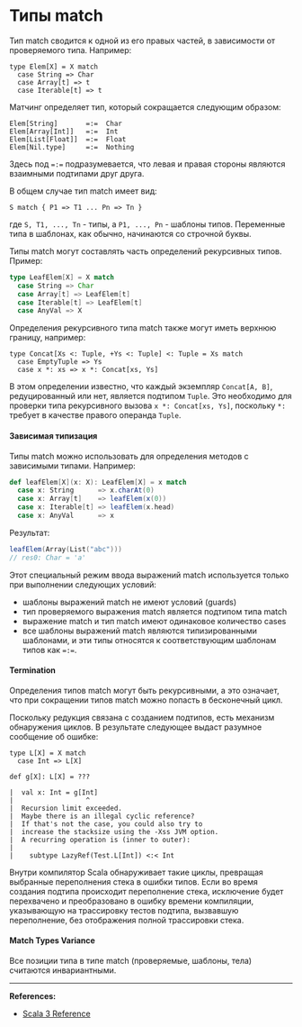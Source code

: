 # Типы match

Тип match сводится к одной из его правых частей, в зависимости от проверяемого типа. 
Например:

```
type Elem[X] = X match
  case String => Char
  case Array[t] => t
  case Iterable[t] => t
```

Матчинг определяет тип, который сокращается следующим образом:

```
Elem[String]       =:=  Char
Elem[Array[Int]]   =:=  Int
Elem[List[Float]]  =:=  Float
Elem[Nil.type]     =:=  Nothing
```

Здесь под `=:=` подразумевается, что левая и правая стороны являются взаимными подтипами друг друга.

В общем случае тип match имеет вид:

```
S match { P1 => T1 ... Pn => Tn }
```

где `S, T1, ..., Tn` - типы, а `P1, ..., Pn` - шаблоны типов. 
Переменные типа в шаблонах, как обычно, начинаются со строчной буквы.

Типы match могут составлять часть определений рекурсивных типов. 
Пример:

```scala
type LeafElem[X] = X match
  case String => Char
  case Array[t] => LeafElem[t]
  case Iterable[t] => LeafElem[t]
  case AnyVal => X
```

Определения рекурсивного типа match также могут иметь верхнюю границу, например:

```
type Concat[Xs <: Tuple, +Ys <: Tuple] <: Tuple = Xs match
  case EmptyTuple => Ys
  case x *: xs => x *: Concat[xs, Ys]
```

В этом определении известно, что каждый экземпляр `Concat[A, B]`, редуцированный или нет, является подтипом `Tuple`. 
Это необходимо для проверки типа рекурсивного вызова `x *: Concat[xs, Ys]`, 
поскольку `*:` требует в качестве правого операнда `Tuple`.

#### Зависимая типизация

Типы match можно использовать для определения методов с зависимыми типами. 
Например:

```scala
def leafElem[X](x: X): LeafElem[X] = x match
  case x: String      => x.charAt(0)
  case x: Array[t]    => leafElem(x(0))
  case x: Iterable[t] => leafElem(x.head)
  case x: AnyVal      => x
```

Результат:

```scala
leafElem(Array(List("abc")))
// res0: Char = 'a'
```

Этот специальный режим ввода выражений match используется только при выполнении следующих условий:
- шаблоны выражений match не имеют условий (guards)
- тип проверяемого выражения match является подтипом типа match
- выражение match и тип match имеют одинаковое количество cases
- все шаблоны выражений match являются типизированными шаблонами, 
и эти типы относятся к соответствующим шаблонам типов как `=:=`.

#### Termination

Определения типов match могут быть рекурсивными, 
а это означает, что при сокращении типов match можно попасть в бесконечный цикл.

Поскольку редукция связана с созданием подтипов, есть механизм обнаружения циклов. 
В результате следующее выдаст разумное сообщение об ошибке:

```
type L[X] = X match
  case Int => L[X]

def g[X]: L[X] = ???
```

```
|  val x: Int = g[Int]
|                  ^
|  Recursion limit exceeded.
|  Maybe there is an illegal cyclic reference?
|  If that's not the case, you could also try to
|  increase the stacksize using the -Xss JVM option.
|  A recurring operation is (inner to outer):
|  
|    subtype LazyRef(Test.L[Int]) <:< Int
```

Внутри компилятор Scala обнаруживает такие циклы, превращая выбранные переполнения стека в ошибки типов. 
Если во время создания подтипа происходит переполнение стека, 
исключение будет перехвачено и преобразовано в ошибку времени компиляции, 
указывающую на трассировку тестов подтипа, вызвавшую переполнение, без отображения полной трассировки стека.

#### Match Types Variance

Все позиции типа в типе match (проверяемые, шаблоны, тела) считаются инвариантными.


---

**References:**
- [Scala 3 Reference](https://docs.scala-lang.org/scala3/reference/new-types/match-types.html)
